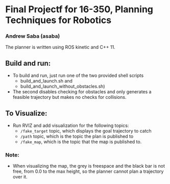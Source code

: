# Final Projectf for 16-350, Planning Techniques for Robotics
### Andrew Saba (asaba)

The planner is written using ROS kinetic and C++ 11.

## Build and run:
- To build and run, just run one of the two provided shell scripts
  - build_and_launch.sh and 
  - build_and_launch_without_obstacles.sh)
- The second disables checking for obstacles and only generates a feasible trajectory but makes no checks for collisions.

## To Visualize:
- Run RVIZ and add visualization for the following topics: 
  - `/fake_target` topic, which displays the goal trajectory to catch
  - `/path` topic, which is the topic the plan is published to
  - `/fake_map`, which is the topic that the map is published to.

### Note: 
- When visualizing the map, the grey is freespace and the black bar is not free, from 0.0 to the max height, so the planner cannot plan a trajectory over it.
